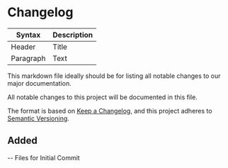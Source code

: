 # Changelog

| Syntax      | Description |
| ----------- | ----------- |
| Header      | Title       |
| Paragraph   | Text        |

This markdown file ideally should be for listing all notable changes to our major documentation.

All notable changes to this project will be documented in this file.

The format is based on [Keep a Changelog](https://keepachangelog.com/en/1.0.0/),
and this project adheres to [Semantic Versioning](https://semver.org/spec/v2.0.0.html).

## Added

-- Files for Initial Commit
